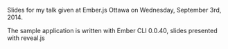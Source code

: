 Slides for my talk given at Ember.js Ottawa on Wednesday, September 3rd, 2014.

The sample application is written with Ember CLI 0.0.40, slides presented
with reveal.js
